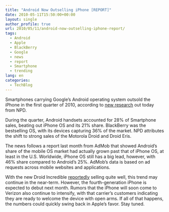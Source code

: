 ```yaml
---
title: "Android Now Outselling iPhone [REPORT]"
date: 2010-05-11T15:50:00+00:00
layout: single
author_profile: true
url: 2010/05/11/android-now-outselling-iphone-report/
tags:
  - Android
  - Apple
  - BlackBerry
  - Google
  - news
  - report
  - Smartphone
  - trending
lang: en
categories: 
  - TechBlog
---
```

Smartphones carrying Google’s Android operating system outsold the iPhone in the first quarter of 2010, according to [new research](http://www.marketwatch.com/story/android-shakes-up-us-smartphone-market-2010-05-10?reflink=MW_news_stmp) out today from NPD. 

During the quarter, Android handsets accounted for 28% of Smartphone sales, beating out iPhone OS and its 21% share. BlackBerry was the bestselling OS, with its devices capturing 36% of the market. NPD attributes the shift to strong sales of the Motorola Droid and Droid Eris. 

The news follows a report last month from AdMob that showed Android’s share of the mobile OS market had actually grown past that of iPhone OS, at least in the U.S. Worldwide, iPhone OS still has a big lead, however, with 46% share compared to Android’s 25%. AdMob’s data is based on ad requests across mobile websites and applications. 

With the new Droid Incredible [reportedly](http://sanjose.bizjournals.com/sanjose/stories/2010/05/03/daily4.html) selling quite well, this trend may continue in the near-term. However, the fourth-generation iPhone is expected to debut next month. Rumors that the iPhone will soon come to Verizon also continue to intensify, with that carrier’s customers indicating they are ready to welcome the device with open arms. If all of that happens, the numbers could quickly swing back in Apple’s favor. Stay tuned.
